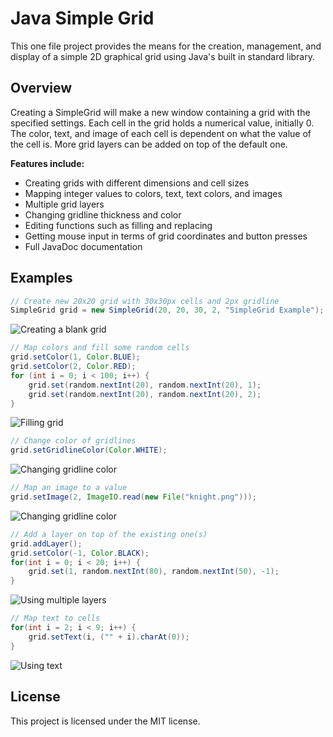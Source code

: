 # Java Simple Grid #

This one file project provides the means for the creation, management, and display of a simple 2D graphical grid using Java's built in standard library.

## Overview ##
Creating a SimpleGrid will make a new window containing a grid with the specified settings. Each cell in the grid holds a numerical value, initially 0. The color, text, and image of each cell is dependent on what the value of the cell is. More grid layers can be added on top of the default one.

**Features include:**

* Creating grids with different dimensions and cell sizes
* Mapping integer values to colors, text, text colors, and images
* Multiple grid layers
* Changing gridline thickness and color
* Editing functions such as filling and replacing
* Getting mouse input in terms of grid coordinates and button presses
* Full JavaDoc documentation

## Examples ##
```java
// Create new 20x20 grid with 30x30px cells and 2px gridline
SimpleGrid grid = new SimpleGrid(20, 20, 30, 2, "SimpleGrid Example");
```
![Creating a blank grid](img/example1.png)

```java
// Map colors and fill some random cells
grid.setColor(1, Color.BLUE);
grid.setColor(2, Color.RED);
for (int i = 0; i < 100; i++) {
    grid.set(random.nextInt(20), random.nextInt(20), 1);
    grid.set(random.nextInt(20), random.nextInt(20), 2);
}
```
![Filling grid](img/example2.png)


```java
// Change color of gridlines
grid.setGridlineColor(Color.WHITE);
```
![Changing gridline color](img/example3.png)


```java
// Map an image to a value
grid.setImage(2, ImageIO.read(new File("knight.png")));
```
![Changing gridline color](img/example4.png)


```java
// Add a layer on top of the existing one(s)
grid.addLayer();
grid.setColor(-1, Color.BLACK);
for(int i = 0; i < 20; i++) {
    grid.set(1, random.nextInt(80), random.nextInt(50), -1);
}
```
![Using multiple layers](img/example5.png)


```java
// Map text to cells
for(int i = 2; i < 9; i++) {
    grid.setText(i, ("" + i).charAt(0));
}
```
![Using text](img/example6.png)

## License ##
This project is licensed under the MIT license.
